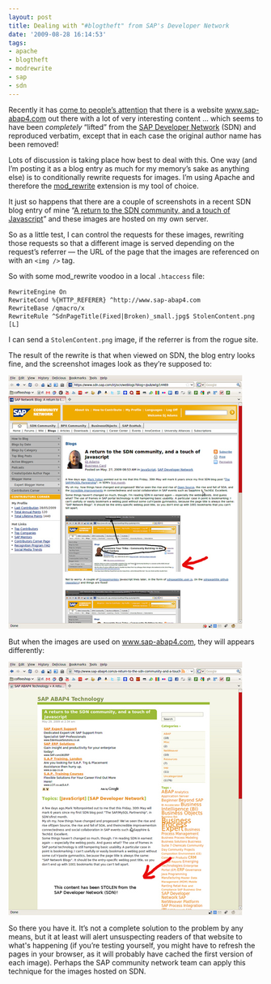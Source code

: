 ```yaml
---
layout: post
title: Dealing with "#blogtheft" from SAP's Developer Network
date: '2009-08-28 16:14:53'
tags:
- apache
- blogtheft
- modrewrite
- sap
- sdn
---
```



Recently it has [come to people’s attention](http://search.twitter.com/search?q=%23blogtheft) that there is a website www.sap-abap4.com out there with a lot of very interesting content … which seems to have been *completely* “lifted” from the [SAP Developer Network](http://www.sdn.sap.com) (SDN) and reproduced verbatim, except that in each case the original author name has been removed!

Lots of discussion is taking place how best to deal with this. One way (and I’m posting it as a blog entry as much for my memory’s sake as anything else) is to conditionally rewrite requests for images. I’m using Apache and therefore the [mod_rewrite](http://httpd.apache.org/docs/2.0/mod/mod_rewrite.html) extension is my tool of choice.

It just so happens that there are a couple of screenshots in a recent SDN blog entry of mine “[A return to the SDN community, and a touch of Javascript](https://blogs.sap.com/2009/05/27/a-return-to-the-sdn-community-and-a-touch-of-javascript/)” and these images are hosted on my own server.

So as a little test, I can control the requests for these images, rewriting those requests so that a different image is served depending on the request’s referrer — the URL of the page that the images are referenced on with an `<img />` tag.

So with some mod_rewrite voodoo in a local `.htaccess` file:

```
RewriteEngine On
RewriteCond %{HTTP_REFERER} ^http://www.sap-abap4.com
RewriteBase /qmacro/x
RewriteRule ^SdnPageTitle(Fixed|Broken)_small.jpg$ StolenContent.png [L]
```

I can send a `StolenContent.png` image, if the referrer is from the rogue site.

The result of the rewrite is that when viewed on SDN, the blog entry looks fine, and the screenshot images look as they’re supposed to:

![Images appear as they're supposed to](/content/images/2009/08/screenshot-sdn3.jpg)

But when the images are used on www.sap-abap4.com, they will appears differently:

![Image appears differently](/content/images/2009/08/screenshot-sap-abap41.jpg)

So there you have it. It’s not a complete solution to the problem by any means, but it at least will alert unsuspecting readers of that website to what's happening (if you’re testing yourself, you might have to refresh the pages in your browser, as it will probably have cached the first version of each image). Perhaps the SAP community network team can apply this technique for the images hosted on SDN.


